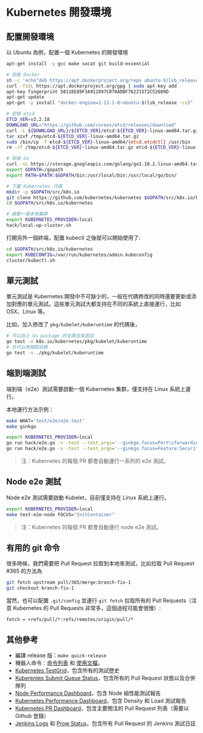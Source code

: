 # Kubernetes 開發環境

## 配置開發環境

以 Ubuntu 為例，配置一個 Kubernetes 的開發環境

```sh
apt-get install -y gcc make socat git build-essential

# 安裝 Docker
sh -c 'echo"deb https://apt.dockerproject.org/repo ubuntu-$(lsb_release -cs) main"> /etc/apt/sources.list.d/docker.list'
curl -fsSL https://apt.dockerproject.org/gpg | sudo apt-key add -
apt-key fingerprint 58118E89F3A912897C070ADBF76221572C52609D
apt-get update
apt-get -y install "docker-engine=1.13.1-0~ubuntu-$(lsb_release -cs)"

# 安裝 etcd
ETCD_VER=v3.2.18
DOWNLOAD_URL="https://github.com/coreos/etcd/releases/download"
curl -L ${DOWNLOAD_URL}/${ETCD_VER}/etcd-${ETCD_VER}-linux-amd64.tar.gz -o /tmp/etcd-${ETCD_VER}-linux-amd64.tar.gz
tar xzvf /tmp/etcd-${ETCD_VER}-linux-amd64.tar.gz
sudo /bin/cp -f etcd-${ETCD_VER}-linux-amd64/{etcd,etcdctl} /usr/bin
rm -rf /tmp/etcd-${ETCD_VER}-linux-amd64.tar.gz etcd-${ETCD_VER}-linux-amd64

# 安裝 Go
curl -sL https://storage.googleapis.com/golang/go1.10.2.linux-amd64.tar.gz | tar -C /usr/local -zxf -
export GOPATH=/gopath
export PATH=$PATH:$GOPATH/bin:/usr/local/bin:/usr/local/go/bin/

# 下載 Kubernetes 代碼
mkdir -p $GOPATH/src/k8s.io
git clone https://github.com/kubernetes/kubernetes $GOPATH/src/k8s.io/kubernetes
cd $GOPATH/src/k8s.io/kubernetes

# 啟動一個本地集群
export KUBERNETES_PROVIDER=local
hack/local-up-cluster.sh
```

打開另外一個終端，配置 kubectl 之後就可以開始使用了:

```sh
cd $GOPATH/src/k8s.io/kubernetes
export KUBECONFIG=/var/run/kubernetes/admin.kubeconfig
cluster/kubectl.sh
```

## 單元測試

單元測試是 Kubernetes 開發中不可缺少的，一般在代碼修改的同時還要更新或添加對應的單元測試。這些單元測試大都支持在不同的系統上直接運行，比如 OSX、Linux 等。

比如，加入修改了 `pkg/kubelet/kuberuntime` 的代碼後，

```sh
# 可以加上 Go package 的全路徑來測試
go test -v k8s.io/kubernetes/pkg/kubelet/kuberuntime
# 也可以用相對目錄
go test -v ./pkg/kubelet/kuberuntime
```

## 端到端測試

端到端（e2e）測試需要啟動一個 Kubernetes 集群，僅支持在 Linux 系統上運行。

本地運行方法示例：

```sh
make WHAT='test/e2e/e2e.test'
make ginkgo

export KUBERNETES_PROVIDER=local
go run hack/e2e.go -v -test --test_args='--ginkgo.focus=Port\sforwarding'
go run hack/e2e.go -v -test --test_args='--ginkgo.focus=Feature:SecurityContext'
```

> 注：Kubernetes 的每個 PR 都會自動運行一系列的 e2e 測試。

## Node e2e 測試

Node e2e 測試需要啟動 Kubelet，目前僅支持在 Linux 系統上運行。

```sh
export KUBERNETES_PROVIDER=local
make test-e2e-node FOCUS="InitContainer"
```

> 注：Kubernetes 的每個 PR 都會自動運行 node e2e 測試。

## 有用的 git 命令

很多時候，我們需要把 Pull Request 拉取到本地來測試，比如拉取 Pull Request #365 的方法為

```sh
git fetch upstream pull/365/merge:branch-fix-1
git checkout branch-fix-1
```

當然，也可以配置 `.git/config` 並運行 `git fetch` 拉取所有的 Pull Requests（注意 Kubernetes 的 Pull Requests 非常多，這個過程可能會很慢）:

```
fetch = +refs/pull/*:refs/remotes/origin/pull/*
```

## 其他參考

- 編譯 release 版：`make quick-release`
- 機器人命令：[命令列表](https://prow.k8s.io/command-help) 和 [使用文檔](https://prow.k8s.io/plugins)。
- [Kubernetes TestGrid](https://k8s-testgrid.appspot.com/)，包含所有的測試歷史
- [Kuberentes Submit Queue Status](https://submit-queue.k8s.io/#/queue)，包含所有的 Pull Request 狀態以及合併隊列
- [Node Performance Dashboard](http://node-perf-dash.k8s.io/#/builds)，包含 Node 組性能測試報告
- [Kubernetes Performance Dashboard](http://perf-dash.k8s.io/)，包含 Density 和 Load 測試報告
- [Kubernetes PR Dashboard](https://k8s-gubernator.appspot.com/pr)，包含主要關注的 Pull Request 列表（需要以 Github 登錄）
- [Jenkins Logs](https://k8s-gubernator.appspot.com/) 和 [Prow Status](http://prow.k8s.io/?type=presubmit)，包含所有 Pull Request 的 Jenkins 測試日誌
